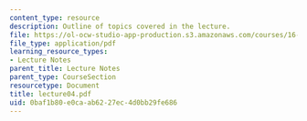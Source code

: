 ```yaml
---
content_type: resource
description: Outline of topics covered in the lecture.
file: https://ol-ocw-studio-app-production.s3.amazonaws.com/courses/16-322-stochastic-estimation-and-control-fall-2004/0baf1b80e0caab6227ec4d0bb29fe686_lecture04.pdf
file_type: application/pdf
learning_resource_types:
- Lecture Notes
parent_title: Lecture Notes
parent_type: CourseSection
resourcetype: Document
title: lecture04.pdf
uid: 0baf1b80-e0ca-ab62-27ec-4d0bb29fe686
---
```

